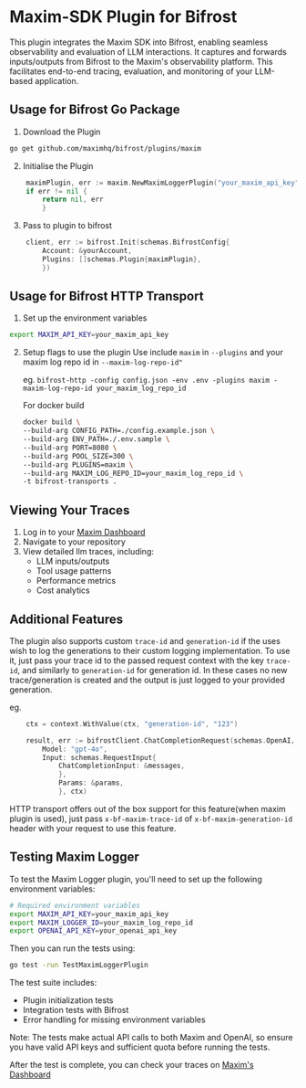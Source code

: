 # Maxim-SDK Plugin for Bifrost

This plugin integrates the Maxim SDK into Bifrost, enabling seamless observability and evaluation of LLM interactions. It captures and forwards inputs/outputs from Bifrost to the Maxim's observability platform. This facilitates end-to-end tracing, evaluation, and monitoring of your LLM-based application.

## Usage for Bifrost Go Package

1. Download the Plugin

```bash
go get github.com/maximhq/bifrost/plugins/maxim
```

2. Initialise the Plugin

```go
    maximPlugin, err := maxim.NewMaximLoggerPlugin("your_maxim_api_key", "your_maxim_log_repo_id")
    if err != nil {
        return nil, err
        }
```

3.  Pass to plugin to bifrost

```go
    client, err := bifrost.Init(schemas.BifrostConfig{
        Account: &yourAccount,
        Plugins: []schemas.Plugin{maximPlugin},
        })
```

## Usage for Bifrost HTTP Transport

1. Set up the environment variables

```bash
export MAXIM_API_KEY=your_maxim_api_key
```

2. Setup flags to use the plugin
   Use include `maxim` in `--plugins` and your maxim log repo id in `--maxim-log-repo-id"`

   eg. `bifrost-http -config config.json -env .env -plugins maxim -maxim-log-repo-id your_maxim_log_repo_id`

   For docker build

   ```bash
   docker build \
   --build-arg CONFIG_PATH=./config.example.json \
   --build-arg ENV_PATH=./.env.sample \
   --build-arg PORT=8080 \
   --build-arg POOL_SIZE=300 \
   --build-arg PLUGINS=maxim \
   --build-arg MAXIM_LOG_REPO_ID=your_maxim_log_repo_id \
   -t bifrost-transports .
   ```

## Viewing Your Traces

1. Log in to your [Maxim Dashboard](https://getmaxim.ai/dashboard)
2. Navigate to your repository
3. View detailed llm traces, including:
   - LLM inputs/outputs
   - Tool usage patterns
   - Performance metrics
   - Cost analytics

## Additional Features

The plugin also supports custom `trace-id` and `generation-id` if the uses wish to log the generations to their custom logging implementation. To use it, just pass your trace id to the passed request context with the key `trace-id`, and similarly to `generation-id` for generation id. In these cases no new trace/generation is created and the output is just logged to your provided generation.

eg.

```go
    ctx = context.WithValue(ctx, "generation-id", "123")

    result, err := bifrostClient.ChatCompletionRequest(schemas.OpenAI, &schemas.BifrostRequest{
        Model: "gpt-4o",
        Input: schemas.RequestInput{
            ChatCompletionInput: &messages,
            },
            Params: &params,
            }, ctx)
```

HTTP transport offers out of the box support for this feature(when maxim plugin is used), just pass `x-bf-maxim-trace-id` of `x-bf-maxim-generation-id` header with your request to use this feature.

## Testing Maxim Logger

To test the Maxim Logger plugin, you'll need to set up the following environment variables:

```bash
# Required environment variables
export MAXIM_API_KEY=your_maxim_api_key
export MAXIM_LOGGER_ID=your_maxim_log_repo_id
export OPENAI_API_KEY=your_openai_api_key
```

Then you can run the tests using:

```bash
go test -run TestMaximLoggerPlugin
```

The test suite includes:

- Plugin initialization tests
- Integration tests with Bifrost
- Error handling for missing environment variables

Note: The tests make actual API calls to both Maxim and OpenAI, so ensure you have valid API keys and sufficient quota before running the tests.

After the test is complete, you can check your traces on [Maxim's Dashboard](https://www.getmaxim.ai)
